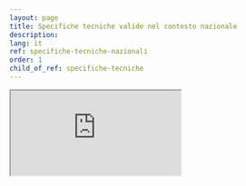 ```yaml
---
layout: page
title: Specifiche tecniche valide nel contesto nazionale
description:
lang: it
ref: specifiche-tecniche-nazionali
order: 1
child_of_ref: specifiche-tecniche
---
```


<div class="embed-responsive embed-responsive-4by3">
  <iframe class="embed-responsive-item" src="https://notier.regione.emilia-romagna.it/docs/" title="Specifiche tecniche valide nel contesto nazionale"></iframe>
</div>
